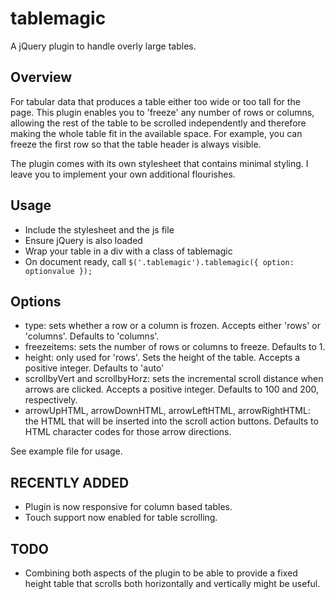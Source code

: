 tablemagic
==========

A jQuery plugin to handle overly large tables.

Overview
--------

For tabular data that produces a table either too wide or too tall for the page. This plugin enables you to 'freeze' any number of rows or columns, allowing the rest of the table to be scrolled independently and therefore making the whole table fit in the available space. For example, you can freeze the first row so that the table header is always visible.

The plugin comes with its own stylesheet that contains minimal styling. I leave you to implement your own additional flourishes.

Usage
-----

* Include the stylesheet and the js file
* Ensure jQuery is also loaded
* Wrap your table in a div with a class of tablemagic
* On document ready, call ``$('.tablemagic').tablemagic({ option: optionvalue });``

Options
-------

* type: sets whether a row or a column is frozen. Accepts either 'rows' or 'columns'. Defaults to 'columns'.
* freezeitems: sets the number of rows or columns to freeze. Defaults to 1.
* height: only used for 'rows'. Sets the height of the table. Accepts a positive integer. Defaults to 'auto'
* scrollbyVert and scrollbyHorz: sets the incremental scroll distance when arrows are clicked. Accepts a positive integer. Defaults to 100 and 200, respectively.
* arrowUpHTML, arrowDownHTML, arrowLeftHTML, arrowRightHTML: the HTML that will be inserted into the scroll action buttons. Defaults to HTML character codes for those arrow directions.

See example file for usage.

RECENTLY ADDED
--------------

* Plugin is now responsive for column based tables.
* Touch support now enabled for table scrolling.

TODO
----

* Combining both aspects of the plugin to be able to provide a fixed height table that scrolls both horizontally and vertically might be useful.


